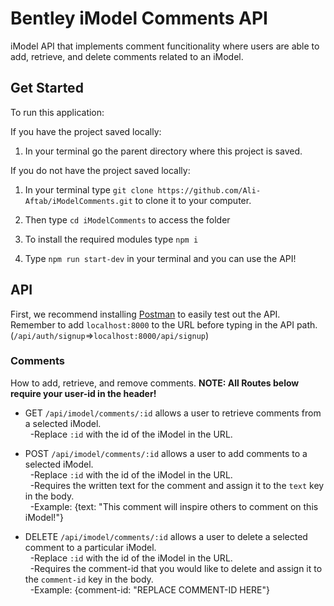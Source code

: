 # Bentley iModel Comments API

iModel API that implements comment funcitionality where users are able to add, retrieve, and delete comments related to an iModel.

## Get Started

To run this application:

If you have the project saved locally:

1. In your terminal go the parent directory where this project is saved.

If you do not have the project saved locally:

1.  In your terminal type `git clone https://github.com/Ali-Aftab/iModelComments.git` to clone it to your computer.

2.  Then type `cd iModelComments` to access the folder
3.  To install the required modules type `npm i`
4.  Type `npm run start-dev` in your terminal and you can use the API!

## API

First, we recommend installing [Postman](https://www.postman.com/) to easily test out the API. Remember to add `localhost:8000` to the URL before typing in the API path. (`/api/auth/signup`=>`localhost:8000/api/signup`)

### Comments

How to add, retrieve, and remove comments.
**NOTE: All Routes below require your user-id in the header!**

- GET `/api/imodel/comments/:id` allows a user to retrieve comments from a selected iModel.<br/>
  &nbsp;&nbsp;-Replace `:id` with the id of the iModel in the URL. <br/>

- POST `/api/imodel/comments/:id` allows a user to add comments to a selected iModel.<br/>
  &nbsp;&nbsp;-Replace `:id` with the id of the iModel in the URL. <br/>
  &nbsp;&nbsp;-Requires the written text for the comment and assign it to the `text` key in the body. <br/>
  &nbsp;&nbsp;-Example: {text: "This comment will inspire others to comment on this iModel!"} <br/>

- DELETE `/api/imodel/comments/:id` allows a user to delete a selected comment to a particular iModel.<br/>
  &nbsp;&nbsp;-Replace `:id` with the id of the iModel in the URL. <br/>
  &nbsp;&nbsp;-Requires the comment-id that you would like to delete and assign it to the `comment-id` key in the body. <br/>
  &nbsp;&nbsp;-Example: {comment-id: "REPLACE COMMENT-ID HERE"} <br/>
